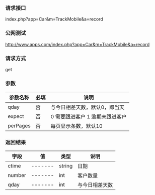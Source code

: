 ### **请求接口**
index.php?app=Car&m=TrackMobile&a=record



### **公网测试**
http://www.apps.com/index.php?app=Car&m=TrackMobile&a=record

### **请求方式**
get


### **参数**
| 参数名称  |必填|     说明      |
|------|-----|------|
| qday| 否 |   与今日相差天数，默认0，即当天|
| expect     | 否 |   0 需要跟进客户 1 逾期未跟进客户   |
| perPages     | 否 |   每页显示条数，默认10   |
### **返回结果**
|字段        |值          |类型    |说明        |
| ---------  |--------    |-------- |--------  |
|ctime|-------   |string   |日期  |
|number| -------     |int    |客户数量     |
|qday| -------     |int    |与今日相差天数     |
